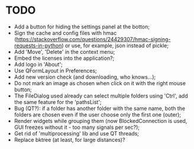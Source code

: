 # TODO

- Add a button for hiding the settings panel at the botton;
- Sign the cache and config files with hmac (https://stackoverflow.com/questions/24429307/hmac-signing-requests-in-python) or use, for example, json instead of pickle;
- Add 'Move', 'Delete' in the context menu;
- Embed the licenses into the application?;
- Add logo in 'About';
- Use QFormLayout in Preferences;
- Add new version check (and downloading, who knows...);
- Do not mark an image as chosen when click on it with the right mouse button;
- The FileDialog used already can select multiple folders using 'Ctrl', add the same feature for the 'pathsList';
- Bug (QT?): if a folder has another folder with the same name, both the folders are chosen even if the user choose only the first one (outer);
- Render widgets while grouping them (now BlockedConnection is used, GUI freezes without it - too many signals per sec?);
- Get rid of 'multiprocessing' lib and use QT threads;
- Replace bktree (at least, for large distances)?
